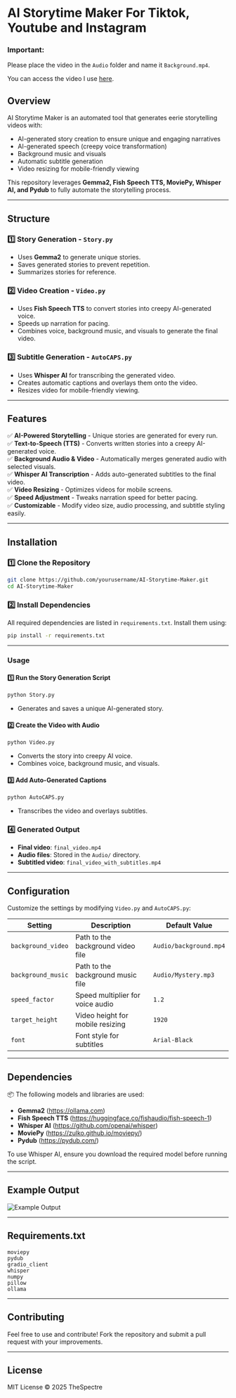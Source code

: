 # AI Storytime Maker For Tiktok, Youtube and Instagram

### Important:
Please place the video in the `Audio` folder and name it `Background.mp4`.

You can access the video I use [here](https://www.dropbox.com/scl/fi/twmr1drewxw6ywdf81ok6/Background.mp4?rlkey=grzpzglv4h3272jenmddgve4x&st=upc1uw3i&dl=0).

## Overview
AI Storytime Maker is an automated tool that generates eerie storytelling videos with:
- AI-generated story creation to ensure unique and engaging narratives
- AI-generated speech (creepy voice transformation)
- Background music and visuals
- Automatic subtitle generation
- Video resizing for mobile-friendly viewing

This repository leverages **Gemma2, Fish Speech TTS, MoviePy, Whisper AI, and Pydub** to fully automate the storytelling process.

---

## Structure

### 1️⃣ **Story Generation - `Story.py`**
- Uses **Gemma2** to generate unique stories.
- Saves generated stories to prevent repetition.
- Summarizes stories for reference.

### 2️⃣ **Video Creation - `Video.py`**
- Uses **Fish Speech TTS** to convert stories into creepy AI-generated voice.
- Speeds up narration for pacing.
- Combines voice, background music, and visuals to generate the final video.

### 3️⃣ **Subtitle Generation - `AutoCAPS.py`**
- Uses **Whisper AI** for transcribing the generated video.
- Creates automatic captions and overlays them onto the video.
- Resizes video for mobile-friendly viewing.

---

## Features
✅ **AI-Powered Storytelling** - Unique stories are generated for every run.  
✅ **Text-to-Speech (TTS)** - Converts written stories into a creepy AI-generated voice.  
✅ **Background Audio & Video** - Automatically merges generated audio with selected visuals.  
✅ **Whisper AI Transcription** - Adds auto-generated subtitles to the final video.  
✅ **Video Resizing** - Optimizes videos for mobile screens.  
✅ **Speed Adjustment** - Tweaks narration speed for better pacing.  
✅ **Customizable** - Modify video size, audio processing, and subtitle styling easily.  

---

## Installation

### 1️⃣ Clone the Repository
```bash
git clone https://github.com/yourusername/AI-Storytime-Maker.git
cd AI-Storytime-Maker
```

### 2️⃣ Install Dependencies
All required dependencies are listed in `requirements.txt`. Install them using:
```bash
pip install -r requirements.txt
```

---

### Usage

#### 1️⃣ Run the Story Generation Script
```bash
python Story.py
```
- Generates and saves a unique AI-generated story.

#### 2️⃣ Create the Video with Audio
```bash
python Video.py
```
- Converts the story into creepy AI voice.
- Combines voice, background music, and visuals.

#### 3️⃣ Add Auto-Generated Captions
```bash
python AutoCAPS.py
```
- Transcribes the video and overlays subtitles.

### 4️⃣ Generated Output
- **Final video**: `final_video.mp4`
- **Audio files**: Stored in the `Audio/` directory.
- **Subtitled video**: `final_video_with_subtitles.mp4`

---

## Configuration
Customize the settings by modifying `Video.py` and `AutoCAPS.py`:

| Setting | Description | Default Value |
|---------|-------------|---------------|
| `background_video` | Path to the background video file | `Audio/background.mp4` |
| `background_music` | Path to the background music file | `Audio/Mystery.mp3` |
| `speed_factor` | Speed multiplier for voice audio | `1.2` |
| `target_height` | Video height for mobile resizing | `1920` |
| `font` | Font style for subtitles | `Arial-Black` |

---

## Dependencies

📦 The following models and libraries are used:
- **Gemma2** (https://ollama.com)
- **Fish Speech TTS** (https://huggingface.co/fishaudio/fish-speech-1)
- **Whisper AI** (https://github.com/openai/whisper)
- **MoviePy** (https://zulko.github.io/moviepy/)
- **Pydub** (https://pydub.com/)

To use Whisper AI, ensure you download the required model before running the script.

---

## Example Output
![Example Output](https://via.placeholder.com/800x400?text=Final+Generated+Video)

---

## Requirements.txt
```
moviepy
pydub
gradio_client
whisper
numpy
pillow
ollama
```

---

## Contributing
Feel free to use and contribute! Fork the repository and submit a pull request with your improvements.

---

## License
MIT License © 2025 TheSpectre

